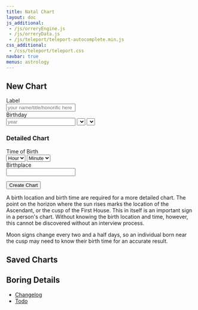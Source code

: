 ```yaml
---
title: Natal Chart
layout: doc
js_additional:
 - /js/orreryEngine.js
 - /js/orreryData.js
 - /js/teleport/teleport-autocomplete.min.js
css_additional:
 - /css/teleport/teleport.css
navbar: true
menus: astrology
---
```


## New Chart

<div class="input-group mb-3">
	<div class="input-group-prepend">
		<span class="input-group-text">Label</span>
	</div>
	<input id="label" type="text" class="form-control" placeholder="your name/title/honorific here" />
</div>
<div class="input-group mb-3">
	<div class="input-group-prepend">
		<span class="input-group-text">Birthday</span>
	</div>
	<input id="year" type="number" placeholder="year" />
	<select id="month" class="custom-select"></select>
	<select id="day" class="custom-select"></select>
</div>

### Detailed Chart

<div class="input-group mb-3">
	<div class="input-group-prepend">
		<span class="input-group-text">Time of Birth</span>
	</div>
	<select id="hour" class="custom-select"><option value="no">Hour</option></select>
	<select id="minute" class="custom-select"><option value="no">Minute</option></select>
	
</div>

<div class="input-group mb-3">
	<div class="input-group-prepend">
		<span class="input-group-text">Birthplace</span>
	</div>
	<input type="text" class="city-search form-control" />
</div>

<button type="button" class="btn btn-primary" onClick="reqChart()">Create Chart</button>


A birth location and birth time are required for a more detailed chart. The point on the horizon where the sun rises marks the location of the Ascendant, or the cusp of the First House. This in itself is an important sign in a person's chart. Without knowing the birth location and time, however, this cannot be discovered without an interview process.

Moon signs change every two and a half days, so an individual born near the cusp may need to know their birth time for an accurate result. 



## Saved Charts

<div id="charts" class="card-columns">
</div>


## Boring Details
* [Changelog](/astrology/chart/changelog/)
* [Todo](/astrology/chart/todo/)




<script>
const Orrery = new AstroEngine()
const Saved = new OrreryData('charts')

const m = ['January', 'February', 'March', 'April', 'May', 'June', 'July', 'August', 'September', 'October', 'November', 'December']
const inputs = {
	_label: document.querySelector('#label'),
	label: function() {return this._label.value},
	year: document.querySelector('#year'),
	month: document.querySelector('#month'),
	day: document.querySelector('#day'),
	hour: document.querySelector('#hour'),
	minute: document.querySelector('#minute'),
	toString: function() {
		return [m[parseInt(this.month.value) - 1].substring(0,3), this.day.value, this.year.value].join(' ')
	}
}
const out = document.querySelector('#qString')

function newOption(label, value) {
	var o = document.createElement('option')
	o.textContent = label
	o.value = value
	return o
}

//populate month selector
for (i in m) {inputs.month.appendChild(newOption(m[i], parseInt(i)+1))}
//populate day selector
for (var i = 0; i < 31; i++) {inputs.day.appendChild(newOption(i+1,i+1))}
//populate hour selector
for (var i = 0; i < 24; i++) {
	var s = i
	if (i > 12) {s += " (" + (i-12) + "PM)"}
	if (i == 12) {s += " (Noon)"}
	if (i == 0) {s += " (Midnight)"}
	inputs.hour.appendChild(newOption(s, i))
}
for (var i = 0; i < 60; i++) {
	/*var s
	if (i < 10) {s = "0"+i}
	else {s = i}*/
	inputs.minute.appendChild(newOption((i < 10 ? "0"+i : i), i))
}

var tp = new TeleportAutocomplete({ el: '.city-search', maxItems: 5 });

function reqChart() {
	var reqA = {
		year: inputs.year.value,
		month: inputs.month.value,
		day: inputs.day.value
	}
	if (inputs.hour.value != "no" && inputs.minute.value != "no") {
		reqA.hour = inputs.hour.value
		reqA.minute = inputs.minute.value
	}
	if (tp.value) {
		reqA.latitude = tp.value.latitude
		reqA.longitude = tp.value.longitude
	}
	Orrery.chartQueryAPI(reqA, chartReturn)
	
	
}
function chartReturn() {
	let qString = []
	let q = [Orrery.planetEncoded]
	let s = {p: Orrery.planetEncoded}
	if (Orrery.houseEncoded != '000000000000000000000000') {
		s.h = Orrery.houseEncoded
		q.push(s.h)
	}

	s.d = inputs.toString()
	if (tp.value) s.c = tp.value.name
	if (inputs.label()) s.l = inputs.label()
	s.z = Orrery.planet.get('sun').toString('%Z')

	for (let i in s) qString.push(i + '=' + s[i])

	Saved.set(q.join('-'), s)

	window.location.href = '/astrology/chart/?' + qString.join('&')
	//out.textContent = qString
}

function chartCard(id) {
	let s = Saved.get(id)
	let o = {}

	let ht = id.split('-')
	let href = ['p=' + ht[0]]
	if (ht[1]) href.push('h=' + ht[1])
	href.push('l=' + s.l)

	o.c = document.createElement('div')
	o.c.setAttribute('class', 'card')
	o.c.setAttribute('id', id)

	o.c.appendChild(o.b = document.createElement('div'))
	o.b.setAttribute('class', 'card-body')

	o.b.appendChild(o.h = document.createElement('h5'))
	o.h.setAttribute('class', 'card-title')
	o.h.textContent = s.l

	o.b.appendChild(o.t = document.createElement('div'))
	o.t.setAttribute('class', 'card-text')
	o.t.textContent = [s.d, s.c].join(', ')

	o.b.appendChild(o.o = document.createElement('a'))
	o.o.setAttribute('class', 'card-link btn btn-primary')
	o.o.setAttribute('href', '/astrology/chart/?' + href.join('&'))
	o.o.textContent = 'Open'

	o.b.appendChild(o.d = document.createElement('a'))
	o.d.setAttribute('class', 'card-link')
	o.d.setAttribute('href', 'javascript:delChart("' + id + '")')
	o.d.textContent = 'Delete'

	return o.c
}

function loadCharts() {
	var c = document.querySelector('#charts')
	var k = Saved.keys()
	for (ik in k) {
		c.appendChild(chartCard(k[ik]))
	}
}
function delChart(id) {
	Saved.delete(id)
	document.querySelector('#' + id).remove()
}

loadCharts()
</script>